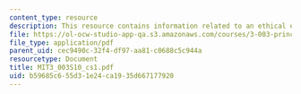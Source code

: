 ```yaml
---
content_type: resource
description: This resource contains information related to an ethical engineer.
file: https://ol-ocw-studio-app-qa.s3.amazonaws.com/courses/3-003-principles-of-engineering-practice-spring-2010/b59685c655d31e24ca1935d667177920_MIT3_003S10_cs1.pdf
file_type: application/pdf
parent_uid: cec9490c-32f4-df97-aa81-c0688c5c944a
resourcetype: Document
title: MIT3_003S10_cs1.pdf
uid: b59685c6-55d3-1e24-ca19-35d667177920
---
```

